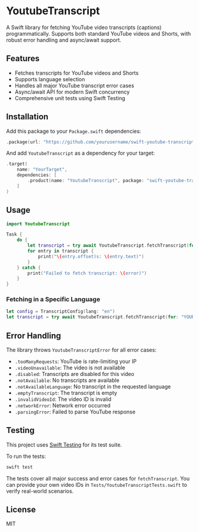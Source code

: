# YoutubeTranscript

A Swift library for fetching YouTube video transcripts (captions) programmatically. Supports both standard YouTube videos and Shorts, with robust error handling and async/await support.

## Features

- Fetches transcripts for YouTube videos and Shorts
- Supports language selection
- Handles all major YouTube transcript error cases
- Async/await API for modern Swift concurrency
- Comprehensive unit tests using Swift Testing

## Installation

Add this package to your `Package.swift` dependencies:

```swift
.package(url: "https://github.com/yourusername/swift-youtube-transcript.git", from: "1.0.0")
```

And add `YoutubeTranscript` as a dependency for your target:

```swift
.target(
    name: "YourTarget",
    dependencies: [
        .product(name: "YoutubeTranscript", package: "swift-youtube-transcript")
    ]
)
```

## Usage

```swift
import YoutubeTranscript

Task {
    do {
        let transcript = try await YoutubeTranscript.fetchTranscript(for: "YOUR_VIDEO_ID")
        for entry in transcript {
            print("\(entry.offset)s: \(entry.text)")
        }
    } catch {
        print("Failed to fetch transcript: \(error)")
    }
}
```

### Fetching in a Specific Language

```swift
let config = TranscriptConfig(lang: "en")
let transcript = try await YoutubeTranscript.fetchTranscript(for: "YOUR_VIDEO_ID", config: config)
```

## Error Handling

The library throws `YoutubeTranscriptError` for all error cases:

- `.tooManyRequests`: YouTube is rate-limiting your IP
- `.videoUnavailable`: The video is not available
- `.disabled`: Transcripts are disabled for this video
- `.notAvailable`: No transcripts are available
- `.notAvailableLanguage`: No transcript in the requested language
- `.emptyTranscript`: The transcript is empty
- `.invalidVideoId`: The video ID is invalid
- `.networkError`: Network error occurred
- `.parsingError`: Failed to parse YouTube response

## Testing

This project uses [Swift Testing](https://github.com/apple/swift-testing) for its test suite.

To run the tests:

```sh
swift test
```

The tests cover all major success and error cases for `fetchTranscript`. You can provide your own video IDs in `Tests/YoutubeTranscriptTests.swift` to verify real-world scenarios.

## License

MIT

